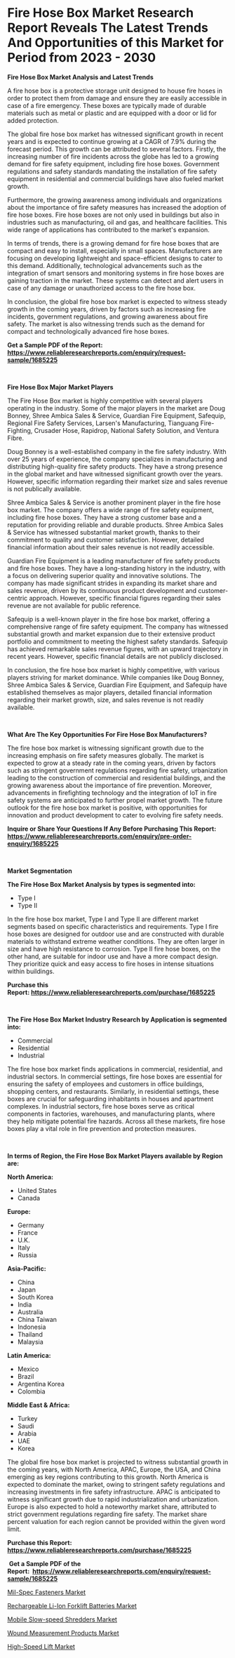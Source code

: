 <p><h1>Fire Hose Box Market Research Report Reveals The Latest Trends And Opportunities of this Market for Period from 2023 - 2030</h1></p><p><strong>Fire Hose Box Market Analysis and Latest Trends</strong></p>
<p><p>A fire hose box is a protective storage unit designed to house fire hoses in order to protect them from damage and ensure they are easily accessible in case of a fire emergency. These boxes are typically made of durable materials such as metal or plastic and are equipped with a door or lid for added protection.</p><p>The global fire hose box market has witnessed significant growth in recent years and is expected to continue growing at a CAGR of 7.9% during the forecast period. This growth can be attributed to several factors. Firstly, the increasing number of fire incidents across the globe has led to a growing demand for fire safety equipment, including fire hose boxes. Government regulations and safety standards mandating the installation of fire safety equipment in residential and commercial buildings have also fueled market growth.</p><p>Furthermore, the growing awareness among individuals and organizations about the importance of fire safety measures has increased the adoption of fire hose boxes. Fire hose boxes are not only used in buildings but also in industries such as manufacturing, oil and gas, and healthcare facilities. This wide range of applications has contributed to the market's expansion.</p><p>In terms of trends, there is a growing demand for fire hose boxes that are compact and easy to install, especially in small spaces. Manufacturers are focusing on developing lightweight and space-efficient designs to cater to this demand. Additionally, technological advancements such as the integration of smart sensors and monitoring systems in fire hose boxes are gaining traction in the market. These systems can detect and alert users in case of any damage or unauthorized access to the fire hose box.</p><p>In conclusion, the global fire hose box market is expected to witness steady growth in the coming years, driven by factors such as increasing fire incidents, government regulations, and growing awareness about fire safety. The market is also witnessing trends such as the demand for compact and technologically advanced fire hose boxes.</p></p>
<p><strong>Get a Sample PDF of the Report:&nbsp; <a href="https://www.reliableresearchreports.com/enquiry/request-sample/1685225">https://www.reliableresearchreports.com/enquiry/request-sample/1685225</a></strong></p>
<p>&nbsp;</p>
<p><strong>Fire Hose Box Major Market Players</strong></p>
<p><p>The Fire Hose Box market is highly competitive with several players operating in the industry. Some of the major players in the market are Doug Bonney, Shree Ambica Sales & Service, Guardian Fire Equipment, Safequip, Regional Fire Safety Services, Larsen's Manufacturing, Tianguang Fire-Fighting, Crusader Hose, Rapidrop, National Safety Solution, and Ventura Fibre. </p><p>Doug Bonney is a well-established company in the fire safety industry. With over 25 years of experience, the company specializes in manufacturing and distributing high-quality fire safety products. They have a strong presence in the global market and have witnessed significant growth over the years. However, specific information regarding their market size and sales revenue is not publically available.</p><p>Shree Ambica Sales & Service is another prominent player in the fire hose box market. The company offers a wide range of fire safety equipment, including fire hose boxes. They have a strong customer base and a reputation for providing reliable and durable products. Shree Ambica Sales & Service has witnessed substantial market growth, thanks to their commitment to quality and customer satisfaction. However, detailed financial information about their sales revenue is not readily accessible.</p><p>Guardian Fire Equipment is a leading manufacturer of fire safety products and fire hose boxes. They have a long-standing history in the industry, with a focus on delivering superior quality and innovative solutions. The company has made significant strides in expanding its market share and sales revenue, driven by its continuous product development and customer-centric approach. However, specific financial figures regarding their sales revenue are not available for public reference.</p><p>Safequip is a well-known player in the fire hose box market, offering a comprehensive range of fire safety equipment. The company has witnessed substantial growth and market expansion due to their extensive product portfolio and commitment to meeting the highest safety standards. Safequip has achieved remarkable sales revenue figures, with an upward trajectory in recent years. However, specific financial details are not publicly disclosed.</p><p>In conclusion, the fire hose box market is highly competitive, with various players striving for market dominance. While companies like Doug Bonney, Shree Ambica Sales & Service, Guardian Fire Equipment, and Safequip have established themselves as major players, detailed financial information regarding their market growth, size, and sales revenue is not readily available.</p></p>
<p>&nbsp;</p>
<p><strong>What Are The Key Opportunities For Fire Hose Box Manufacturers?</strong></p>
<p><p>The fire hose box market is witnessing significant growth due to the increasing emphasis on fire safety measures globally. The market is expected to grow at a steady rate in the coming years, driven by factors such as stringent government regulations regarding fire safety, urbanization leading to the construction of commercial and residential buildings, and the growing awareness about the importance of fire prevention. Moreover, advancements in firefighting technology and the integration of IoT in fire safety systems are anticipated to further propel market growth. The future outlook for the fire hose box market is positive, with opportunities for innovation and product development to cater to evolving fire safety needs.</p></p>
<p><strong>Inquire or Share Your Questions If Any Before Purchasing This Report: <a href="https://www.reliableresearchreports.com/enquiry/pre-order-enquiry/1685225">https://www.reliableresearchreports.com/enquiry/pre-order-enquiry/1685225</a></strong></p>
<p>&nbsp;</p>
<p><strong>Market Segmentation</strong></p>
<p><strong>The Fire Hose Box Market Analysis by types is segmented into:</strong></p>
<p><ul><li>Type I</li><li>Type II</li></ul></p>
<p><p>In the fire hose box market, Type I and Type II are different market segments based on specific characteristics and requirements. Type I fire hose boxes are designed for outdoor use and are constructed with durable materials to withstand extreme weather conditions. They are often larger in size and have high resistance to corrosion. Type II fire hose boxes, on the other hand, are suitable for indoor use and have a more compact design. They prioritize quick and easy access to fire hoses in intense situations within buildings.</p></p>
<p><strong>Purchase this Report:&nbsp;<a href="https://www.reliableresearchreports.com/purchase/1685225">https://www.reliableresearchreports.com/purchase/1685225</a></strong></p>
<p>&nbsp;</p>
<p><strong>The Fire Hose Box Market Industry Research by Application is segmented into:</strong></p>
<p><ul><li>Commercial</li><li>Residential</li><li>Industrial</li></ul></p>
<p><p>The fire hose box market finds applications in commercial, residential, and industrial sectors. In commercial settings, fire hose boxes are essential for ensuring the safety of employees and customers in office buildings, shopping centers, and restaurants. Similarly, in residential settings, these boxes are crucial for safeguarding inhabitants in houses and apartment complexes. In industrial sectors, fire hose boxes serve as critical components in factories, warehouses, and manufacturing plants, where they help mitigate potential fire hazards. Across all these markets, fire hose boxes play a vital role in fire prevention and protection measures.</p></p>
<p>&nbsp;</p>
<p><strong>In terms of Region, the Fire Hose Box Market Players available by Region are:</strong></p>
<p>
    <p> <strong> North America: </strong>
        <ul>
            <li>United States</li>
            <li>Canada</li>
        </ul>
        </p> 
    <p> <strong> Europe: </strong>
        <ul>
            <li>Germany</li>
            <li>France</li>
            <li>U.K.</li>
            <li>Italy</li>
            <li>Russia</li>
        </ul>
        </p> 
    <p> <strong> Asia-Pacific: </strong>
        <ul>
            <li>China</li>
            <li>Japan</li>
            <li>South Korea</li>
            <li>India</li>
            <li>Australia</li>
            <li>China Taiwan</li>
            <li>Indonesia</li>
            <li>Thailand</li>
            <li>Malaysia</li>
        </ul>
        </p> 
    <p> <strong> Latin America: </strong>
        <ul>
            <li>Mexico</li>
            <li>Brazil</li>
            <li>Argentina Korea</li>
            <li>Colombia</li>
        </ul>
        </p> 
    <p> <strong> Middle East & Africa: </strong>
        <ul>
            <li>Turkey</li>
            <li>Saudi</li>
            <li>Arabia</li>
            <li>UAE</li>
            <li>Korea</li>
        </ul>
    </p>
    </p>
<p><p>The global fire hose box market is projected to witness substantial growth in the coming years, with North America, APAC, Europe, the USA, and China emerging as key regions contributing to this growth. North America is expected to dominate the market, owing to stringent safety regulations and increasing investments in fire safety infrastructure. APAC is anticipated to witness significant growth due to rapid industrialization and urbanization. Europe is also expected to hold a noteworthy market share, attributed to strict government regulations regarding fire safety. The market share percent valuation for each region cannot be provided within the given word limit.</p></p>
<p><strong>Purchase this Report: <a href="https://www.reliableresearchreports.com/purchase/1685225">https://www.reliableresearchreports.com/purchase/1685225</a></strong></p>
<p>&nbsp;<strong>Get a Sample PDF of the Report:&nbsp;&nbsp;<a href="https://www.reliableresearchreports.com/enquiry/request-sample/1685225">https://www.reliableresearchreports.com/enquiry/request-sample/1685225</a></strong></p>
<p><strong></strong></p>
<p><p><a href="https://www.linkedin.com/pulse/mil-spec-fasteners-market-size-share-amp-trends-analysis/">Mil-Spec Fasteners Market</a></p><p><a href="https://medium.com/@jewelmohr/rechargeable-li-ion-forklift-batteries-market-exploring-market-share-market-trends-and-future-f65f190094fb">Rechargeable Li-Ion Forklift Batteries Market</a></p><p><a href="https://github.com/rahu1505/Market-Research-Report-List-1/blob/main/mobile-slow-speed-shredders-market.md">Mobile Slow-speed Shredders Market</a></p><p><a href="https://medium.com/@pinkierau1998/wound-measurement-products-market-focuses-on-market-share-size-and-projected-forecast-till-2030-201a3aa07862">Wound Measurement Products Market</a></p><p><a href="https://www.linkedin.com/pulse/high-speed-lift-market-share-amp-new-trends-analysis-report/">High-Speed Lift Market</a></p></p>